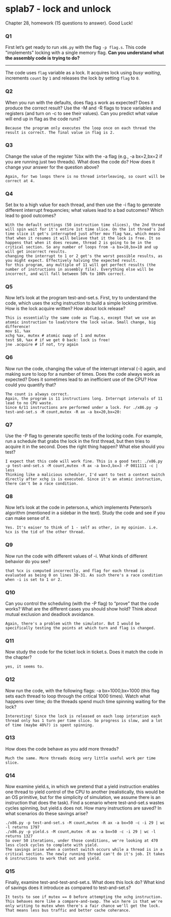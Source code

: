 # splab7 - lock and unlock

Chapter 28, homework (15 questions to answer). Good Luck!

### Q1
First let’s get ready to run `x86.py` with the flag `-p flag.s`. This code "implements" locking with a single memory flag. **Can you understand what the assembly code is trying to do?**

---

The code uses `flag` variable as a lock. It acquires lock using _busy waiting_, increments `count` by `1` and releases the lock by setting `flag` to `0`.

### Q2
When you run with the defaults, does flag.s work as expected? Does it produce the correct result? Use the -M and -R flags to trace variables and registers (and turn on -c to see their values). Can you predict what value will end up in flag as the code runs?
```
Because the program only executes the loop once on each thread the result is correct. The final value in flag is 2.
```
### Q3
Change the value of the register %bx with the -a flag (e.g., -a bx=2,bx=2 if you are running just two threads). What does the code do? How does it change your answer for the question above?
```
Again, for two loops there is no thread interleaving, so count will be correct at 4.
```
### Q4
Set bx to a high value for each thread, and then use the -i flag to generate different interrupt frequencies; what values lead to a bad outcomes? Which lead to good outcomes?
```
With the default settings (50 instruction time slices), the 2nd thread will spin wait for it's entire 1st time slice. On the 1st thread's 2nd time slice it get's interrupted just after mov flag %ax, which means that when it resumes it will believe that it the lock is free. It so happens that when it does resume, thread 2 is going to be in the critical section. So any number of loops from -a bx=10,bx=10 and up will get incorrect results.
changing the interrupt to 1 or 2 get's the worst possible results, as you might expect. Effectively halving the expected result.
for this program, any multiple of 11 will get perfect results (the number of instructions in assembly file). Everything else will be incorrect, and will fall between 50% to 100% correct.
```
### Q5
Now let’s look at the program test-and-set.s. First, try to understand the code, which uses the xchg instruction to build a simple locking primitive. How is the lock acquire written? How about lock release?
```
This is essentially the same code as flag.s, except that we use an atomic instruction to load/store the lock value. Small change, big difference!
mov $1, %ax
xchg %ax, mutex # atomic swap of 1 and mutex
test $0, %ax # if we get 0 back: lock is free!
jne .acquire # if not, try again
```
### Q6
Now run the code, changing the value of the interrupt interval (-i) again, and making sure to loop for a number of times. Does the code always work as expected? Does it sometimes lead to an inefficient use of the CPU? How could you quantify that?
```
The count is always correct.
Again, the program is 11 instructions long. Interrupt intervals of 11 lead to no CPU waste.
Since 6/11 instructions are performed under a lock. For ./x86.py -p test-and-set.s -M count,mutex -R ax -a bx=20,bx=20:
```
### Q7
Use the -P flag to generate specific tests of the locking code. For example, run a schedule that grabs the lock in the first thread, but then tries to acquire it in the second. Does the right thing happen? What else should you test?
```
I expect that this code will work fine. This is a good test: ./x86.py -p test-and-set.s -M count,mutex -R ax -a bx=3,bx=3 -P 0011111 -c | less
Thinking like a malicious scheduler, I'd want to test a context switch directly after xchg is is executed. Since it's an atomic instruction, there can't be a race condition.
```
### Q8
Now let’s look at the code in peterson.s, which implements Peterson’s algorithm (mentioned in a sidebar in the text). Study the code and see if you can make sense of it.
```
Yes. It's eaiser to think of 1 - self as other, in my opinion. i.e. %cx is the tid of the other thread.
```
### Q9
Now run the code with different values of -i. What kinds of different behavior do you see?
```There seems to be an error in the output of peterson.s, such
that %cx is computed incorrectly, and flag for each thread is evaluated as being 0 on lines 30-31. As such there's a race condition when -i is set to 1 or 2.
```
### Q10
Can you control the scheduling (with the -P flag) to “prove” that the code works? What are the different cases you should show hold? Think about mutual exclusion and deadlock avoidance.
```
Again, there's a problem with the simulator. But I would be specifically testing the points at which turn and flag is changed.

```
### Q11
Now study the code for the ticket lock in ticket.s. Does it match the code in the chapter?
```
yes, it seems to.
```

### Q12
Now run the code, with the following flags: -a bx=1000,bx=1000 (this flag sets each thread to loop through the critical 1000 times). Watch what happens over time; do the threads spend much time spinning waiting for the lock?
```
Interesting! Since the lock is released on each loop interation each thread only has 1 turn per time slice. So progress is slow, and a lot of time (maybe 40%?) is spent spinning.
```
### Q13
How does the code behave as you add more threads?
```
Much the same. More threads doing very little useful work per time slice.
```
### Q14
Now examine yield.s, in which we pretend that a yield instruction enables one thread to yield control of the CPU to another (realistically, this would be an OS primitive, but for the simplicity of simulation, we assume there is an instruction that does the task). Find a scenario where test-and-set.s wastes cycles spinning, but yield.s does not. How many instructions are saved? In what scenarios do these savings arise?
```
./x86.py -p test-and-set.s -M count,mutex -R ax -a bx=50 -c -i 29 | wc -l returns 1797
./x86.py -p yield.s -M count,mutex -R ax -a bx=50 -c -i 29 | wc -l returns 1327
So over 50 iterations, under those conditions, we're looking at 470 less clock cycles to complete with yield.
The savings arise when a context switch occurs while a thread is in a critical section. The newly running thread can't do it's job. It takes 6 instructions to work that out and yield.
```
### Q15
Finally, examine test-and-test-and-set.s. What does this lock do? What kind of savings does it introduce as compared to test-and-set.s?
```
It tests to see if mutex == 0 before attempting the xchg instruction. This behaves more like a compare-and-swap. The win here is that we're only writing to mutex when there's a fair chance we'll get the lock. That means less bus traffic and better cache coherance.
```
